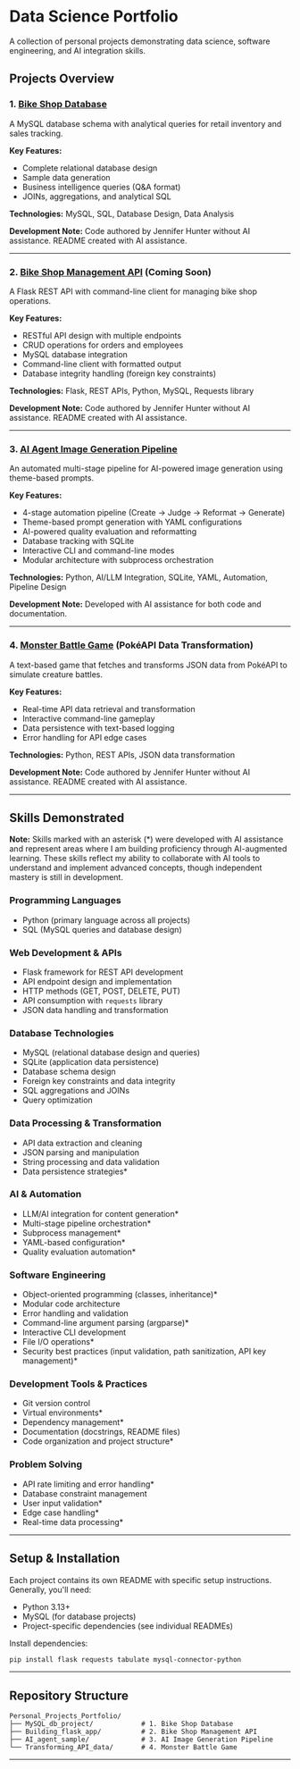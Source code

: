 # Data Science Portfolio

A collection of personal projects demonstrating data science, software engineering, and AI integration skills.

## Projects Overview

### 1. [Bike Shop Database](./MySQL_db_project)
A MySQL database schema with analytical queries for retail inventory and sales tracking.

**Key Features:**
- Complete relational database design
- Sample data generation
- Business intelligence queries (Q&A format)
- JOINs, aggregations, and analytical SQL

**Technologies:** MySQL, SQL, Database Design, Data Analysis

**Development Note:** Code authored by Jennifer Hunter without AI assistance. README created with AI assistance.

---

### 2. [Bike Shop Management API](./Building_flask_app)  (Coming Soon)
A Flask REST API with command-line client for managing bike shop operations.

**Key Features:**
- RESTful API design with multiple endpoints
- CRUD operations for orders and employees
- MySQL database integration
- Command-line client with formatted output
- Database integrity handling (foreign key constraints)

**Technologies:** Flask, REST APIs, Python, MySQL, Requests library

**Development Note:** Code authored by Jennifer Hunter without AI assistance. README created with AI assistance.

---

### 3. [AI Agent Image Generation Pipeline](./AI_agent_sample)
An automated multi-stage pipeline for AI-powered image generation using theme-based prompts.

**Key Features:**
- 4-stage automation pipeline (Create → Judge → Reformat → Generate)
- Theme-based prompt generation with YAML configurations
- AI-powered quality evaluation and reformatting
- Database tracking with SQLite
- Interactive CLI and command-line modes
- Modular architecture with subprocess orchestration

**Technologies:** Python, AI/LLM Integration, SQLite, YAML, Automation, Pipeline Design

**Development Note:** Developed with AI assistance for both code and documentation.

---

### 4. [Monster Battle Game](./Transforming_API_data) (PokéAPI Data Transformation)
A text-based game that fetches and transforms JSON data from PokéAPI to simulate creature battles.

**Key Features:**
- Real-time API data retrieval and transformation
- Interactive command-line gameplay
- Data persistence with text-based logging
- Error handling for API edge cases

**Technologies:** Python, REST APIs, JSON data transformation

**Development Note:** Code authored by Jennifer Hunter without AI assistance. README created with AI assistance.

---

## Skills Demonstrated

**Note:** Skills marked with an asterisk (*) were developed with AI assistance and represent areas where I am building proficiency through AI-augmented learning. These skills reflect my ability to collaborate with AI tools to understand and implement advanced concepts, though independent mastery is still in development.

### Programming Languages
- Python (primary language across all projects)
- SQL (MySQL queries and database design)

### Web Development & APIs
- Flask framework for REST API development
- API endpoint design and implementation
- HTTP methods (GET, POST, DELETE, PUT)
- API consumption with `requests` library
- JSON data handling and transformation

### Database Technologies
- MySQL (relational database design and queries)
- SQLite (application data persistence)
- Database schema design
- Foreign key constraints and data integrity
- SQL aggregations and JOINs
- Query optimization

### Data Processing & Transformation
- API data extraction and cleaning
- JSON parsing and manipulation
- String processing and data validation
- Data persistence strategies*

### AI & Automation
- LLM/AI integration for content generation*
- Multi-stage pipeline orchestration*
- Subprocess management*
- YAML-based configuration*
- Quality evaluation automation*

### Software Engineering
- Object-oriented programming (classes, inheritance)*
- Modular code architecture
- Error handling and validation
- Command-line argument parsing (argparse)*
- Interactive CLI development
- File I/O operations*
- Security best practices (input validation, path sanitization, API key management)*

### Development Tools & Practices
- Git version control
- Virtual environments*
- Dependency management*
- Documentation (docstrings, README files)
- Code organization and project structure*

### Problem Solving
- API rate limiting and error handling*
- Database constraint management
- User input validation*
- Edge case handling*
- Real-time data processing*

---

## Setup & Installation

Each project contains its own README with specific setup instructions. Generally, you'll need:

- Python 3.13+
- MySQL (for database projects)
- Project-specific dependencies (see individual READMEs)

Install dependencies:
```bash
pip install flask requests tabulate mysql-connector-python
```

---

## Repository Structure

```
Personal_Projects_Portfolio/
├── MySQL_db_project/            # 1. Bike Shop Database
├── Building_flask_app/          # 2. Bike Shop Management API
├── AI_agent_sample/             # 3. AI Image Generation Pipeline
└── Transforming_API_data/       # 4. Monster Battle Game
```

---

